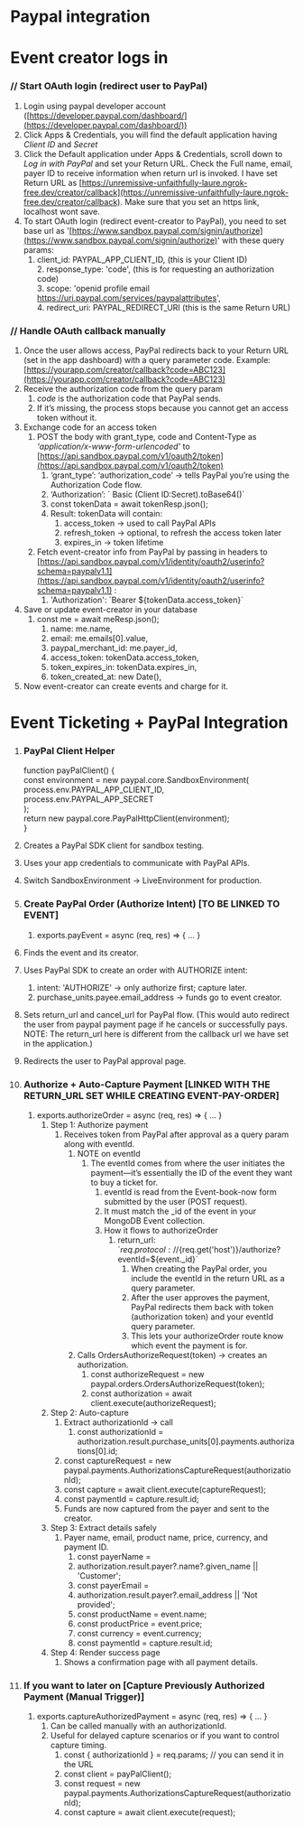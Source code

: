 # Paypal integration

# Event creator logs in

### // Start OAuth login (redirect user to PayPal)

1. Login using paypal developer account ([https://developer.paypal.com/dashboard/](https://developer.paypal.com/dashboard/))   
2. Click Apps & Credentials, you will find the default application having *Client ID* and *Secret*  
3. Click the Default application under Apps & Credentials, scroll down to *Log in with PayPal* and set your Return URL. Check the Full name, email, payer ID to receive information when return url is invoked. I have set Return URL as [https://unremissive-unfaithfully-laure.ngrok-free.dev/creator/callback](https://unremissive-unfaithfully-laure.ngrok-free.dev/creator/callback). Make sure that you set an https link, localhost wont save.  
4. To start OAuth login (redirect event-creator to PayPal), you need to set base url as '[https://www.sandbox.paypal.com/signin/authorize](https://www.sandbox.paypal.com/signin/authorize)' with these query params:  
   1. client\_id: PAYPAL\_APP\_CLIENT\_ID, (this is your Client ID)  
      2. response\_type: 'code', (this is for requesting an authorization code)  
      3. scope: 'openid profile email https://uri.paypal.com/services/paypalattributes',  
      4. redirect\_uri: PAYPAL\_REDIRECT\_URI (this is the same Return URL)

### // Handle OAuth callback manually

1. Once the user allows access, PayPal redirects back to your Return URL (set in the app dashboard) with a query parameter code. Example: [https://yourapp.com/creator/callback?code=ABC123](https://yourapp.com/creator/callback?code=ABC123)   
2. Receive the authorization code from the query param  
   1. *code* is the authorization code that PayPal sends.  
   2. If it’s missing, the process stops because you cannot get an access token without it.  
3. Exchange code for an access token  
   1. POST the body with grant\_type, code and Content-Type as *'application/x-www-form-urlencoded'* to [https://api.sandbox.paypal.com/v1/oauth2/token](https://api.sandbox.paypal.com/v1/oauth2/token)   
      1. ‘grant\_type’: ‘authorization\_code’ → tells PayPal you’re using the Authorization Code flow.  
      2. ‘Authorization’: \` Basic (Client ID:Secret).toBase64()\`  
      3. const tokenData \= await tokenResp.json();  
      4. Result: tokenData will contain:  
         1. access\_token → used to call PayPal APIs  
         2. refresh\_token → optional, to refresh the access token later  
         3. expires\_in → token lifetime  
   2. Fetch event-creator info from PayPal by passing in headers to [https://api.sandbox.paypal.com/v1/identity/oauth2/userinfo?schema=paypalv1.1](https://api.sandbox.paypal.com/v1/identity/oauth2/userinfo?schema=paypalv1.1) :  
      1. 'Authorization': \`Bearer ${tokenData.access\_token}\`  
4. Save or update event-creator in your database  
   1. const me \= await meResp.json();  
      1. name: me.name,  
      2. email: me.emails\[0\].value,  
      3. paypal\_merchant\_id: me.payer\_id,  
      4. access\_token: tokenData.access\_token,  
      5. token\_expires\_in: tokenData.expires\_in,  
      6. token\_created\_at: new Date(),  
5. Now event-creator can create events and charge for it.

# Event Ticketing \+ PayPal Integration

1. ### PayPal Client Helper

   function payPalClient() {  
     const environment \= new paypal.core.SandboxEnvironment(  
       process.env.PAYPAL\_APP\_CLIENT\_ID,  
       process.env.PAYPAL\_APP\_SECRET  
     );  
     return new paypal.core.PayPalHttpClient(environment);  
   }  
1. Creates a PayPal SDK client for sandbox testing.  
2. Uses your app credentials to communicate with PayPal APIs.  
3. Switch SandboxEnvironment → LiveEnvironment for production.  
   

2. ### Create PayPal Order (Authorize Intent) \[TO BE LINKED TO EVENT\]

   1. exports.payEvent \= async (req, res) \=\> { ... }  
1. Finds the event and its creator.  
2. Uses PayPal SDK to create an order with AUTHORIZE intent:  
   1. intent: 'AUTHORIZE' → only authorize first; capture later.  
   2. purchase\_units.payee.email\_address → funds go to event creator.  
3. Sets return\_url and cancel\_url for PayPal flow. (This would auto redirect the user from paypal payment page if he cancels or successfully pays. NOTE: The return\_url here is different from the callback url we have set in the application.)  
4. Redirects the user to PayPal approval page.

3. ### Authorize \+ Auto-Capture Payment \[LINKED WITH THE RETURN\_URL SET WHILE CREATING EVENT-PAY-ORDER\]

   1. exports.authorizeOrder \= async (req, res) \=\> { ... }  
      1. Step 1: Authorize payment  
         1. Receives token from PayPal after approval as a query param along with eventId.  
            1. NOTE on eventId  
               1. The eventId comes from where the user initiates the payment—it’s essentially the ID of the event they want to buy a ticket for.  
                  1. eventId is read from the Event-book-now form submitted by the user (POST request).  
                  2. It must match the \_id of the event in your MongoDB Event collection.  
                  3. How it flows to authorizeOrder  
                     1. return\_url: \`${req.protocol}://${req.get('host')}/authorize?eventId=${event.\_id}\`  
                        1. When creating the PayPal order, you include the eventId in the return URL as a query parameter.  
                        2. After the user approves the payment, PayPal redirects them back with token (authorization token) and your eventId query parameter.  
                        3. This lets your authorizeOrder route know which event the payment is for.  
            2. Calls OrdersAuthorizeRequest(token) → creates an authorization.  
               1. const authorizeRequest \= new paypal.orders.OrdersAuthorizeRequest(token);  
               2. const authorization \= await client.execute(authorizeRequest);  
      2. Step 2: Auto-capture  
         1. Extract authorizationId → call   
            1. const authorizationId \= authorization.result.purchase\_units\[0\].payments.authorizations\[0\].id;  
         2. const captureRequest \= new paypal.payments.AuthorizationsCaptureRequest(authorizationId);  
         3. const capture \= await client.execute(captureRequest);  
         4. const paymentId \= capture.result.id;  
         5. Funds are now captured from the payer and sent to the creator.  
      3. Step 3: Extract details safely  
         1. Payer name, email, product name, price, currency, and payment ID.  
            1. const payerName \=  
            2. authorization.result.payer?.name?.given\_name || 'Customer';  
            3. const payerEmail \=  
            4. authorization.result.payer?.email\_address || 'Not provided';  
            5. const productName \= event.name;  
            6. const productPrice \= event.price;  
            7. const currency \= event.currency;  
            8. const paymentId \= capture.result.id;  
      4. Step 4: Render success page  
         1. Shows a confirmation page with all payment details.

4. ### If you want to later on \[Capture Previously Authorized Payment (Manual Trigger)\]

   1. exports.captureAuthorizedPayment \= async (req, res) \=\> { ... }  
      1. Can be called manually with an authorizationId.  
      2. Useful for delayed capture scenarios or if you want to control capture timing.  
         1. const { authorizationId } \= req.params; // you can send it in the URL  
         2. const client \= payPalClient();  
         3. const request \= new paypal.payments.AuthorizationsCaptureRequest(authorizationId);  
         4. const capture \= await client.execute(request);


